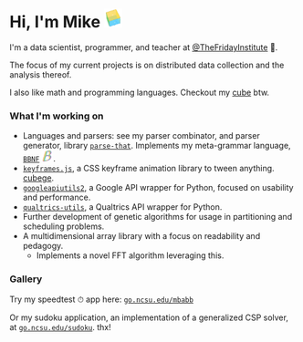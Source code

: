 <link rel="stylesheet" type="text/css" media="all" href="styles/styles.css" />

# Hi, I'm Mike ![image](assets/cube.png)
I'm a data scientist, programmer, and teacher at
[@TheFridayInstitute](https://github.com/TheFridayInstitute) 🐺.

The focus of my current projects is on distributed data collection and the analysis thereof.

I also like math and programming languages. Checkout my
[cube](https://mkbabb.github.io/keyframes.js/) btw.

### What I'm working on
-   Languages and parsers: see my parser combinator, and parser generator, library
    [`parse-that`](https://github.com/mkbabb/parse-that). Implements my meta-grammar
    language, [`BBNF`](https://github.com/mkbabb/bbnf-language-support)
    <img src=assets/bbnf-small.png width=20>.
-   [`keyframes.js`](https://github.com/mkbabb/keyframes.js), a CSS keyframe animation
    library to tween anything. [cubege](https://mkbabb.github.io/keyframes.js/).
-   [`googleapiutils2`](https://github.com/mkbabb/googleapiutils2), a Google API wrapper
    for Python, focused on usability and performance.
-   [`qualtrics-utils`](https://github.com/mkbabb/qualtrics-utils), a Qualtrics API wrapper for Python.
-   Further development of genetic algorithms for usage in partitioning and scheduling
    problems.
-   A multidimensional array library with a focus on readability and pedagogy.
    -   Implements a novel FFT algorithm leveraging this.

### Gallery
Try my speedtest ⏱ app here: [`go.ncsu.edu/mbabb`](https://www.go.ncsu.edu/mbabb)

Or my sudoku application, an implementation of a generalized CSP solver, at
[`go.ncsu.edu/sudoku`](https://www.go.ncsu.edu/sudoku). thx!
